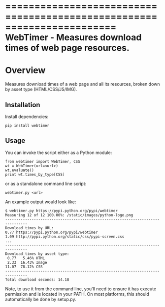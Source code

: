 =======================================================================
WebTimer - Measures download times of web page resources.
=======================================================================

Overview
========

Measures download times of a web page and all its resources, broken down
by asset type (HTML/CSS/JS/IMG).

Installation
------------

Install dependencies:

    pip install webtimer

Usage
-----

You can invoke the script either as a Python module:

    from webtimer import WebTimer, CSS
    wt = WebTimer(url=<url>)
    wt.evaluate()
    print wt.times_by_type[CSS]

or as a standalone command line script:

    webtimer.py <url>
    
An example output would look like:

    $ webtimer.py https://pypi.python.org/pypi/webtimer
    Measuring 12 of 12 100.00%: /static/images/python-logo.png
    --------------------------------------------------------------------------------
    Download times by URL:
    0.77 https://pypi.python.org/pypi/webtimer
    1.09 http://pypi.python.org/static/css/pypi-screen.css
    ...
    --------------------------------------------------------------------------------
    Download times by asset type:
     0.77   5.46% HTML
     2.33  16.43% Image
    11.07  78.12% CSS
    --------------------------------------------------------------------------------
    Total download seconds: 14.18

Note, to use it from the command line, you'll need to ensure it has execute
permission and is located in your PATH. On most platforms, this should
automatically be done by setup.py.
